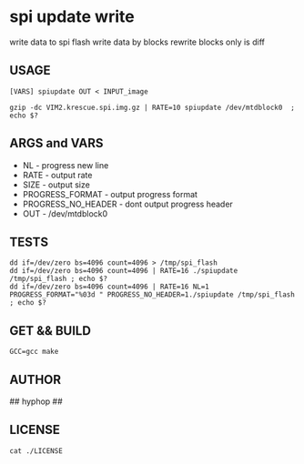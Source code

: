 # spi update write

write data to spi flash write data by blocks 
rewrite blocks only is diff

## USAGE

    [VARS] spiupdate OUT < INPUT_image

    gzip -dc VIM2.krescue.spi.img.gz | RATE=10 spiupdate /dev/mtdblock0  ; echo $?

## ARGS and VARS

+ NL   - progress new line
+ RATE - output rate
+ SIZE - output size
+ PROGRESS_FORMAT    - output progress format
+ PROGRESS_NO_HEADER - dont output progress header
+ OUT  - /dev/mtdblock0

## TESTS

    dd if=/dev/zero bs=4096 count=4096 > /tmp/spi_flash
    dd if=/dev/zero bs=4096 count=4096 | RATE=16 ./spiupdate /tmp/spi_flash ; echo $?
    dd if=/dev/zero bs=4096 count=4096 | RATE=16 NL=1 PROGRESS_FORMAT="%03d " PROGRESS_NO_HEADER=1./spiupdate /tmp/spi_flash ; echo $?

## GET && BUILD

    GCC=gcc make

## AUTHOR

\## hyphop ##

## LICENSE

    cat ./LICENSE